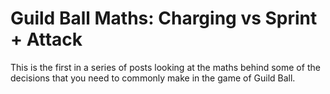 ---
---

# Guild Ball Maths: Charging vs Sprint + Attack

This is the first in a series of posts looking at the maths behind some of the
decisions that you need to commonly make in the game of Guild Ball.
